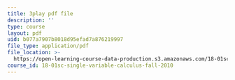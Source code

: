 ```yaml
---
title: 3play pdf file
description: ''
type: course
layout: pdf
uid: b077a7907b8018d95efad7a876219997
file_type: application/pdf
file_location: >-
  https://open-learning-course-data-production.s3.amazonaws.com/18-01sc-single-variable-calculus-fall-2010/b077a7907b8018d95efad7a876219997_7K1sB05pE0A.pdf
course_id: 18-01sc-single-variable-calculus-fall-2010
---
```

